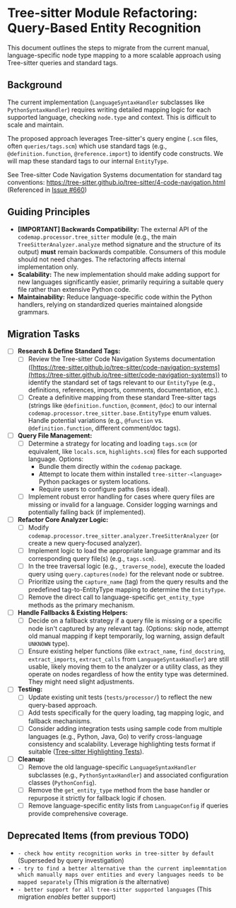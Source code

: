 # Tree-sitter Module Refactoring: Query-Based Entity Recognition

This document outlines the steps to migrate from the current manual, language-specific node type mapping to a more scalable approach using Tree-sitter queries and standard tags.

## Background

The current implementation (`LanguageSyntaxHandler` subclasses like `PythonSyntaxHandler`) requires writing detailed mapping logic for each supported language, checking `node.type` and context. This is difficult to scale and maintain.

The proposed approach leverages Tree-sitter's query engine (`.scm` files, often `queries/tags.scm`) which use standard tags (e.g., `@definition.function`, `@reference.import`) to identify code constructs. We will map these standard tags to our internal `EntityType`.

See Tree-sitter Code Navigation Systems documentation for standard tag conventions: <https://tree-sitter.github.io/tree-sitter/4-code-navigation.html> (Referenced in [Issue #660](https://github.com/tree-sitter/tree-sitter/issues/660))

## Guiding Principles

- **[IMPORTANT] Backwards Compatibility:** The external API of the `codemap.processor.tree_sitter` module (e.g., the main `TreeSitterAnalyzer.analyze` method signature and the structure of its output) **must** remain backwards compatible. Consumers of this module should not need changes. The refactoring affects internal implementation only.
- **Scalability:** The new implementation should make adding support for new languages significantly easier, primarily requiring a suitable query file rather than extensive Python code.
- **Maintainability:** Reduce language-specific code within the Python handlers, relying on standardized queries maintained alongside grammars.

## Migration Tasks

- [ ] **Research & Define Standard Tags:**
    - [ ] Review the Tree-sitter Code Navigation Systems documentation ([https://tree-sitter.github.io/tree-sitter/code-navigation-systems](https://tree-sitter.github.io/tree-sitter/code-navigation-systems)) to identify the standard set of tags relevant to our `EntityType` (e.g., definitions, references, imports, comments, documentation, etc.).
    - [ ] Create a definitive mapping from these standard Tree-sitter tags (strings like `@definition.function`, `@comment`, `@doc`) to our internal `codemap.processor.tree_sitter.base.EntityType` enum values. Handle potential variations (e.g., `@function` vs. `@definition.function`, different comment/doc tags).
- [ ] **Query File Management:**
    - [ ] Determine a strategy for locating and loading `tags.scm` (or equivalent, like `locals.scm`, `highlights.scm`) files for each supported language. Options:
        - Bundle them directly within the `codemap` package.
        - Attempt to locate them within installed `tree-sitter-<language>` Python packages or system locations.
        - Require users to configure paths (less ideal).
    - [ ] Implement robust error handling for cases where query files are missing or invalid for a language. Consider logging warnings and potentially falling back (if implemented).
- [ ] **Refactor Core Analyzer Logic:**
    - [ ] Modify `codemap.processor.tree_sitter.analyzer.TreeSitterAnalyzer` (or create a new query-focused analyzer).
    - [ ] Implement logic to load the appropriate language grammar and its corresponding query file(s) (e.g., `tags.scm`).
    - [ ] In the tree traversal logic (e.g., `_traverse_node`), execute the loaded query using `query.captures(node)` for the relevant node or subtree.
    - [ ] Prioritize using the `capture_name` (tag) from the query results and the predefined tag-to-EntityType mapping to determine the `EntityType`.
    - [ ] Remove the direct call to language-specific `get_entity_type` methods as the primary mechanism.
- [ ] **Handle Fallbacks & Existing Helpers:**
    - [ ] Decide on a fallback strategy if a query file is missing or a specific node isn't captured by any relevant tag. (Options: skip node, attempt old manual mapping if kept temporarily, log warning, assign default `UNKNOWN` type).
    - [ ] Ensure existing helper functions (like `extract_name`, `find_docstring`, `extract_imports`, `extract_calls` from `LanguageSyntaxHandler`) are still usable, likely moving them to the analyzer or a utility class, as they operate on nodes regardless of how the entity type was determined. They might need slight adjustments.
- [ ] **Testing:**
    - [ ] Update existing unit tests (`tests/processor/`) to reflect the new query-based approach.
    - [ ] Add tests specifically for the query loading, tag mapping logic, and fallback mechanisms.
    - [ ] Consider adding integration tests using sample code from multiple languages (e.g., Python, Java, Go) to verify cross-language consistency and scalability. Leverage highlighting tests format if suitable ([Tree-sitter Highlighting Tests](https://tree-sitter.github.io/tree-sitter/syntax-highlighting#unit-testing)).
- [ ] **Cleanup:**
    - [ ] Remove the old language-specific `LanguageSyntaxHandler` subclasses (e.g., `PythonSyntaxHandler`) and associated configuration classes (`PythonConfig`).
    - [ ] Remove the `get_entity_type` method from the base handler or repurpose it strictly for fallback logic if chosen.
    - [ ] Remove language-specific entity lists from `LanguageConfig` if queries provide comprehensive coverage.

## Deprecated Items (from previous TODO)

- `- check how entity recognition works in tree-sitter by default` (Superseded by query investigation)
- `- try to find a better alternative than the current impleemntation which manually maps over entities and every languages needs to be mapped separately` (This migration *is* the alternative)
- `- better support for all tree-sitter supported languages` (This migration *enables* better support)
